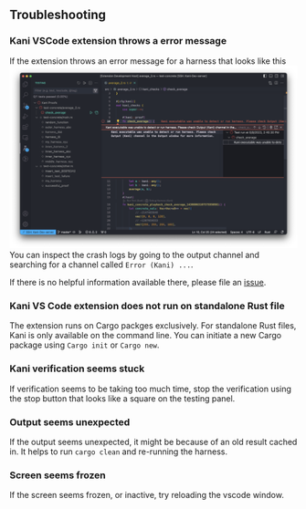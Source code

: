 ## Troubleshooting

### Kani VSCode extension throws a error message

If the extension throws an error message for a harness that looks like this ![kani-error](../resources/screenshots/verification-error.png)
You can inspect the crash logs by going to the output channel and searching for a channel called `Error (Kani) ...`.

If there is no helpful information available there, please file an [issue](https://github.com/model-checking/kani-vscode-extension/issues/new/choose).

### Kani VS Code extension does not run on standalone Rust file

The extension runs on Cargo packges exclusively. For standalone Rust files, Kani is only available on the command line.
You can initiate a new Cargo package using `Cargo init` or `Cargo new`.

### Kani verification seems stuck

If verification seems to be taking too much time, stop the verification using the stop button that looks like a square on the testing panel.

### Output seems unexpected

If the output seems unexpected, it might be because of an old result cached in. It helps to run `cargo clean` and re-running the harness.

### Screen seems frozen

If the screen seems frozen, or inactive, try reloading the vscode window.
